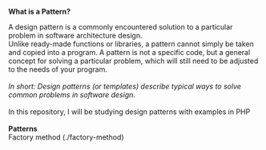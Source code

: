 <strong>What is a Pattern?</strong><br>

A design pattern is a commonly encountered solution to a particular problem in software architecture design.
<br>
Unlike ready-made functions or libraries, a pattern cannot simply be taken and copied into a program. A pattern is not a specific code, but a general concept for solving a particular problem, which will still need to be adjusted to the needs of your program.
<br><br>
<i>In short: Design patterns (or templates) describe typical ways to solve common problems in software design.</i>
<br><br>
In this repository, I will be studying design patterns with examples in PHP
<br><br>
<strong>Patterns</strong>
<br>
Factory method (./factory-method)

